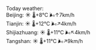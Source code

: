 Today weather:  
Beijing: ☀️   🌡️+8°C 🌬️↑7km/h  
Tianjin: ☀️   🌡️+12°C 🌬️↗4km/h  
Shijiazhuang: ☀️   🌡️+11°C 🌬️↖4km/h  
Tangshan: ☀️   🌡️+11°C 🌬️↗9km/h  
